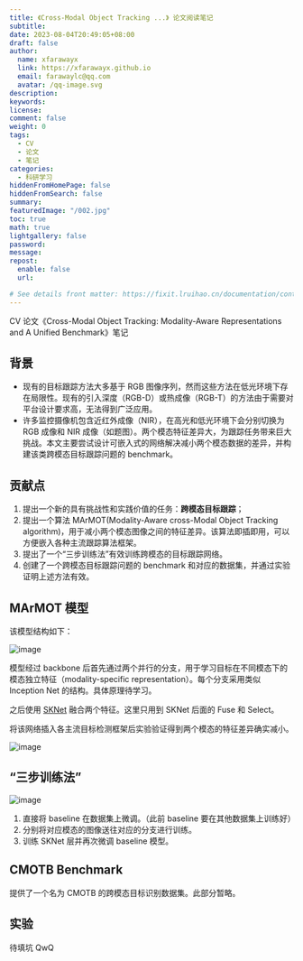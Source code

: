 ```yaml
---
title: 《Cross-Modal Object Tracking ...》 论文阅读笔记
subtitle:
date: 2023-08-04T20:49:05+08:00
draft: false
author:
  name: xfarawayx
  link: https://xfarawayx.github.io
  email: farawaylc@qq.com
  avatar: /qq-image.svg
description:
keywords:
license:
comment: false
weight: 0
tags:
  - CV
  - 论文
  - 笔记
categories:
  - 科研学习
hiddenFromHomePage: false
hiddenFromSearch: false
summary:
featuredImage: "/002.jpg"
toc: true
math: true
lightgallery: false
password:
message:
repost:
  enable: false
  url:

# See details front matter: https://fixit.lruihao.cn/documentation/content-management/introduction/#front-matter
---
```


CV 论文《Cross-Modal Object Tracking: Modality-Aware Representations and A Unified Benchmark》笔记

<!--more-->

## 背景

+ 现有的目标跟踪方法大多基于 RGB 图像序列，然而这些方法在低光环境下存在局限性。现有的引入深度（RGB-D）或热成像（RGB-T）的方法由于需要对平台设计要求高，无法得到广泛应用。
+ 许多监控摄像机包含近红外成像（NIR），在高光和低光环境下会分别切换为 RGB 成像和 NIR 成像（如题图）。两个模态特征差异大，为跟踪任务带来巨大挑战。本文主要尝试设计可嵌入式的网络解决减小两个模态数据的差异，并构建该类跨模态目标跟踪问题的 benchmark。

## 贡献点

1. 提出一个新的具有挑战性和实践价值的任务：**跨模态目标跟踪**；
2. 提出一个算法 MArMOT(Modality-Aware cross-Modal Object Tracking algorithm)，用于减小两个模态图像之间的特征差异。该算法即插即用，可以方便嵌入各种主流跟踪算法框架。
3. 提出了一个“三步训练法”有效训练跨模态的目标跟踪网络。
4. 创建了一个跨模态目标跟踪问题的 benchmark 和对应的数据集，并通过实验证明上述方法有效。

## MArMOT 模型

该模型结构如下：

![image](/002/02.jpg)

模型经过 backbone 后首先通过两个并行的分支，用于学习目标在不同模态下的模态独立特征（modality-specific representation）。每个分支采用类似 Inception Net 的结构。具体原理待学习。

之后使用 [SKNet](https://zhuanlan.zhihu.com/p/589953099) 融合两个特征。这里只用到 SKNet 后面的 Fuse 和 Select。

将该网络插入各主流目标检测框架后实验验证得到两个模态的特征差异确实减小。

![image](/002/03.jpg)

## “三步训练法”

![image](/002/04.jpg)

1. 直接将 baseline 在数据集上微调。（此前 baseline 要在其他数据集上训练好）
2. 分别将对应模态的图像送往对应的分支进行训练。
3. 训练 SKNet 层并再次微调 baseline 模型。

## CMOTB Benchmark

提供了一个名为 CMOTB 的跨模态目标识别数据集。此部分暂略。

## 实验

待填坑 QwQ